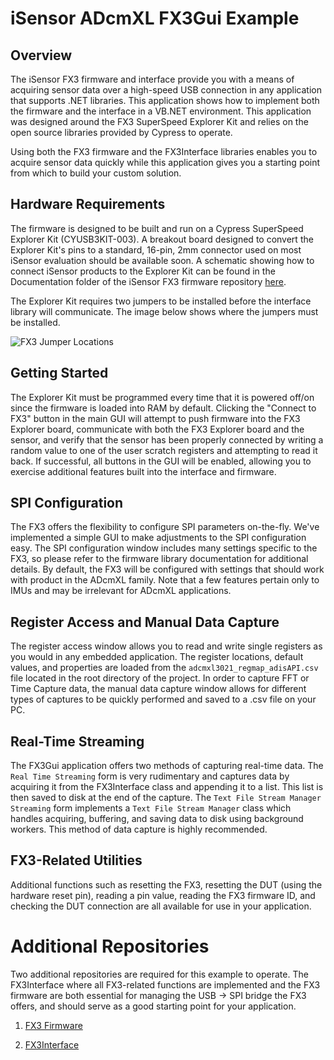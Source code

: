 # iSensor ADcmXL FX3Gui Example 

## Overview

The iSensor FX3 firmware and interface provide you with a means of acquiring sensor data over a high-speed USB connection in any application that supports .NET libraries. This application shows how to implement both the firmware and the interface in a VB.NET environment. This application was designed around the FX3 SuperSpeed Explorer Kit and relies on the open source libraries provided by Cypress to operate. 

Using both the FX3 firmware and the FX3Interface libraries enables you to acquire sensor data quickly while this application gives you a starting point from which to build your custom solution.  

## Hardware Requirements

The firmware is designed to be built and run on a Cypress SuperSpeed Explorer Kit (CYUSB3KIT-003). A breakout board designed to convert the Explorer Kit's pins to a standard, 16-pin, 2mm connector used on most iSensor evaluation should be available soon. A schematic showing how to connect iSensor products to the Explorer Kit can be found in the Documentation folder of the iSensor FX3 firmware repository [here](https://github.com/juchong/iSensor-FX3-Firmware/tree/master/Documentation). 

The Explorer Kit requires two jumpers to be installed before the interface library will communicate. The image below shows where the jumpers must be installed.

 ![FX3 Jumper Locations](https://raw.githubusercontent.com/juchong/iSensor-FX3-Firmware/master/Documentation/pictures/JumperLocations.jpg)

## Getting Started

The Explorer Kit must be programmed every time that it is powered off/on since the firmware is loaded into RAM by default. Clicking the "Connect to FX3" button in the main GUI will attempt to push firmware into the FX3 Explorer board, communicate with both the FX3 Explorer board and the sensor, and verify that the sensor has been properly connected by writing a random value to one of the user scratch registers and attempting to read it back. If successful, all buttons in the GUI will be enabled, allowing you to exercise additional features built into the interface and firmware. 

## SPI Configuration

The FX3 offers the flexibility to configure SPI parameters on-the-fly. We've implemented a simple GUI to make adjustments to the SPI configuration easy. The SPI configuration window includes many settings specific to the FX3, so please refer to the firmware library documentation for additional details. By default, the FX3 will be configured with settings that should work with product in the ADcmXL family. Note that a few features pertain only to IMUs and may be irrelevant for ADcmXL applications.

## Register Access and Manual Data Capture

The register access window allows you to read and write single registers as you would in any embedded application. The register locations, default values, and properties are loaded from the `adcmxl3021_regmap_adisAPI.csv` file located in the root directory of the project. In order to capture FFT or Time Capture data, the manual data capture window allows for different types of captures to be quickly performed and saved to a .csv file on your PC. 

## Real-Time Streaming

The FX3Gui application offers two methods of capturing real-time data. The `Real Time Streaming` form is very rudimentary and captures data by acquiring it from the FX3Interface class and appending it to a list. This list is then saved to disk at the end of the capture. The `Text File Stream Manager Streaming` form implements a `Text File Stream Manager` class which handles acquiring, buffering, and saving data to disk using background workers. This method of data capture is highly recommended. 

## FX3-Related Utilities

Additional functions such as resetting the FX3, resetting the DUT (using the hardware reset pin), reading a pin value, reading the FX3 firmware ID, and checking the DUT connection are all available for use in your application. 

# Additional Repositories

Two additional repositories are required for this example to operate. The FX3Interface where all FX3-related functions are implemented and the FX3 firmware are both essential for managing the USB -> SPI bridge the FX3 offers, and should serve as a good starting point for your application.

1. [FX3 Firmware](https://github.com/juchong/iSensor-FX3-Firmware)

2. [FX3Interface](https://github.com/juchong/iSensor-FX3-Interface)
